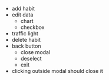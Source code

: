 - add habit
- edit data
	- chart
	- checkbox
- traffic light
- delete habit
- back button
	- close modal
	- deselect
	- exit
- clicking outside modal should close it